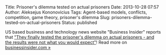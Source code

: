 Title: Prisoner's dilemma tested on actual prisoners
Date: 2013-10-28 07:57
Author: Aleksejus Kononovicius
Tags: Agent-based models, conflicts, competition, game theory, prisoner's dilemma
Slug: prisoners-dilemma-tested-on-actual-prisoners
Status: published

US
based business and technology news website "Business Insider" reports
that ["They finally tested the prisoner's dilemma on actual prisoners -
and the results were not what you would
expect"](http://www.businessinsider.com/prisoners-dilemma-in-real-life-2013-7)!
Read more on [businessinsider.com
»](http://www.businessinsider.com/prisoners-dilemma-in-real-life-2013-7)
